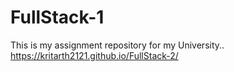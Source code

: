 # FullStack-1
This is my assignment repository for my University.. https://kritarth2121.github.io/FullStack-2/
